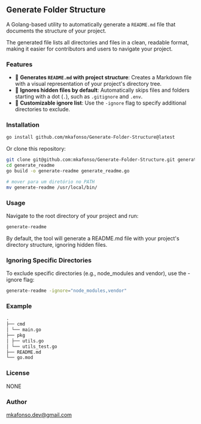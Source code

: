 ## Generate Folder Structure

A Golang-based utility to automatically generate a `README.md` file that documents the structure of your project.

The generated file lists all directories and files in a clean, readable format, making it easier for contributors and users to navigate your project.

### Features

- 📄 **Generates `README.md` with project structure**: Creates a Markdown file with a visual representation of your project's directory tree.
- 🛑 **Ignores hidden files by default**: Automatically skips files and folders starting with a dot (`.`), such as `.gitignore` and `.env`.
- 📝 **Customizable ignore list**: Use the `-ignore` flag to specify additional directories to exclude.

### Installation

```bash
go install github.com/mkafonso/Generate-Folder-Structure@latest
```

Or clone this repository:

```bash
git clone git@github.com:mkafonso/Generate-Folder-Structure.git generate_readme
cd generate_readme
go build -o generate-readme generate_readme.go

# mover para um diretório no PATH
mv generate-readme /usr/local/bin/
```

### Usage

Navigate to the root directory of your project and run:

```bash
generate-readme
```

By default, the tool will generate a README.md file with your project's directory structure, ignoring hidden files.

### Ignoring Specific Directories

To exclude specific directories (e.g., node_modules and vendor), use the -ignore flag:

```bash
generate-readme -ignore="node_modules,vendor"
```

### Example

```markdown
.
├── cmd
│ └── main.go
├── pkg
│ ├── utils.go
│ └── utils_test.go
├── README.md
└── go.mod
```

### License

NONE

### Author

mkafonso.dev@gmail.com
